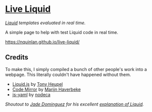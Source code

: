 # [Live Liquid](https://nquinlan.github.io/live-liquid/)
_[Liquid](https://github.com/Shopify/liquid) templates evaluated in real time._

A simple page to help with test Liquid code in real time.

<https://nquinlan.github.io/live-liquid/>

## Credits
To make this, I simply compiled a bunch of other people's work into a webpage. This literally couldn't have happened without them.

- [Liquid.js](https://github.com/tonyheupel/liquid.js) by [Tony Heupel](https://github.com/tonyheupel)
- [Code Mirror](http://codemirror.net/) by [Marijn Haverbeke](https://github.com/marijnh)
- [js-yaml](https://github.com/nodeca/js-yaml) by [nodeca](https://github.com/nodeca)


_Shoutout to [Jade Dominguez](https://github.com/plusjade) for his excellent [explanation of Liquid](http://jekyllbootstrap.com/lessons/jekyll-introduction.html#toc_16)._